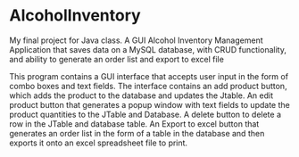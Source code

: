 # AlcoholInventory
My final project for Java class. A GUI Alcohol Inventory Management Application that saves data on a MySQL database, with CRUD functionality, and ability to generate an order list and export to excel file

This program contains a GUI interface that accepts user input in the form of combo boxes and text fields.
The interface contains an add product button, which adds the product to the database and updates the Jtable. 
An edit product button that generates a popup window with text fields to update the product quantities to the JTable and Database.
A delete button to delete a row in the JTable and database table. An Export to excel button that generates an order list in the form of 
a table in the database and then exports it onto an excel spreadsheet file to print.
